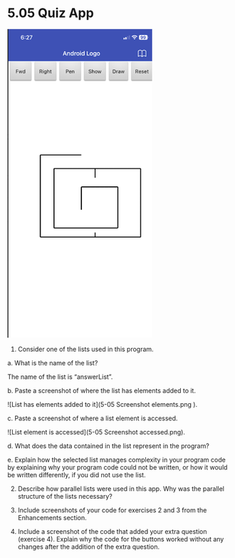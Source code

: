 # 5.05 Quiz App

![Cool Design](5-02Screenshot.png)

1. Consider one of the lists used in this program.

a. What is the name of the list?

The name of the list is “answerList”. 

b. Paste a screenshot of where the list has elements added to it.

![List has elements added to it](5-05 Screenshot elements.png
).

c. Paste a screenshot of where a list element is accessed.

![List element is accessed](5-05 Screenshot accessed.png).

d. What does the data contained in the list represent in the program?



e. Explain how the selected list manages complexity in your program code by explaining why your program code could not be written, or how it would be written differently, if you did not use the list.


2. Describe how parallel lists were used in this app. Why was the parallel structure of the lists necessary?

3. Include screenshots of your code for exercises 2 and 3 from the Enhancements section.

4. Include a screenshot of the code that added your extra question (exercise 4). Explain why the code for the buttons worked without any changes after the addition of the extra question.
